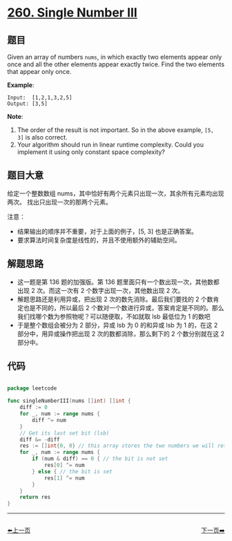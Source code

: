 # [260. Single Number III](https://leetcode.com/problems/single-number-iii/)


## 题目

Given an array of numbers `nums`, in which exactly two elements appear only once and all the other elements appear exactly twice. Find the two elements that appear only once.

**Example**:

    Input:  [1,2,1,3,2,5]
    Output: [3,5]

**Note**:

1. The order of the result is not important. So in the above example, `[5, 3]` is also correct.
2. Your algorithm should run in linear runtime complexity. Could you implement it using only constant space complexity?


## 题目大意

给定一个整数数组 nums，其中恰好有两个元素只出现一次，其余所有元素均出现两次。 找出只出现一次的那两个元素。

注意：  

- 结果输出的顺序并不重要，对于上面的例子，[5, 3] 也是正确答案。
- 要求算法时间复杂度是线性的，并且不使用额外的辅助空间。



## 解题思路

- 这一题是第 136 题的加强版。第 136 题里面只有一个数出现一次，其他数都出现 2 次。而这一次有 2 个数字出现一次，其他数出现 2 次。
- 解题思路还是利用异或，把出现 2 次的数先消除。最后我们要找的 2 个数肯定也是不同的，所以最后 2 个数对一个数进行异或，答案肯定是不同的。那么我们找哪个数为参照物呢？可以随便取，不如就取 lsb 最低位为 1 的数吧
- 于是整个数组会被分为 2 部分，异或 lsb 为 0 的和异或 lsb 为 1 的，在这 2 部分中，用异或操作把出现 2 次的数都消除，那么剩下的 2 个数分别就在这 2 部分中。


## 代码

```go

package leetcode

func singleNumberIII(nums []int) []int {
	diff := 0
	for _, num := range nums {
		diff ^= num
	}
	// Get its last set bit (lsb)
	diff &= -diff
	res := []int{0, 0} // this array stores the two numbers we will return
	for _, num := range nums {
		if (num & diff) == 0 { // the bit is not set
			res[0] ^= num
		} else { // the bit is set
			res[1] ^= num
		}
	}
	return res
}

```
----------------------------------------------
<div style="display: flex;justify-content: space-between;align-items: center;">
<p><a href="https://books.halfrost.com/leetcode/ChapterFour/0258.Add-Digits/">⬅️上一页</a></p>
<p><a href="https://books.halfrost.com/leetcode/ChapterFour/0263.Ugly-Number/">下一页➡️</a></p>
</div>
